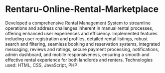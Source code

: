 # Rentaru-Online-Rental-Marketplace
Developed a comprehensive Rental Management System to streamline operations and address challenges inherent in manual rental processes, offering enhanced user experiences and efficiency.
Implemented features including user registration and profiles, detailed rental listings, robust search and filtering, seamless booking and reservation systems, integrated messaging, reviews and ratings, secure payment processing, notifications, admin dashboard, and mobile responsiveness, ensuring a smooth and effective rental experience for both landlords and renters.
Technologies used: HTML, CSS, JavaScript, PHP
